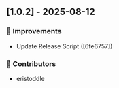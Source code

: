## [1.0.2] - 2025-08-12

### 🚀 Improvements

- Update Release Script ([6fe6757])

### 👥 Contributors

- eristoddle